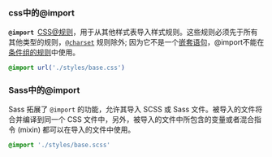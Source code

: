 ### css中的@import

**`@import `**[CSS](https://developer.mozilla.org/en-US/docs/Web/CSS)[@规则](https://developer.mozilla.org/en-US/docs/Web/CSS/At-rule)，用于从其他样式表导入样式规则。这些规则必须先于所有其他类型的规则，[`@charset`](https://developer.mozilla.org/zh-CN/docs/Web/CSS/@charset) 规则除外; 因为它不是一个[嵌套语句](https://developer.mozilla.org/zh-CN/docs/Web/CSS/Syntax#nested_statements)，@import不能在[条件组的规则](https://developer.mozilla.org/zh-CN/docs/Web/CSS/At-rule#conditional_group_rules)中使用。

```css
@import url('./styles/base.css')
```



### Sass中的@import

Sass 拓展了 `@import` 的功能，允许其导入 SCSS 或 Sass 文件。被导入的文件将合并编译到同一个 CSS 文件中，另外，被导入的文件中所包含的变量或者混合指令 (mixin) 都可以在导入的文件中使用。

```scss
@import './styles/base.scss'
```

